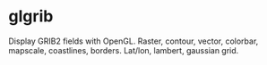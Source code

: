 # glgrib

Display GRIB2 fields with OpenGL. Raster, contour, vector, colorbar, mapscale, coastlines, borders. Lat/lon, lambert, gaussian grid.
